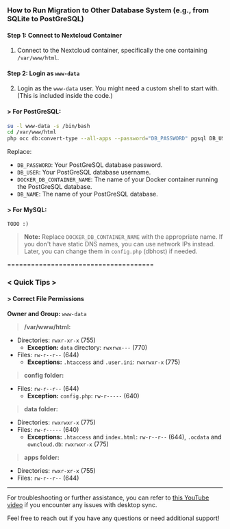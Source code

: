 ### How to Run Migration to Other Database System (e.g., from SQLite to PostGreSQL)

#### Step 1: Connect to Nextcloud Container
1. Connect to the Nextcloud container, specifically the one containing `/var/www/html`.

#### Step 2: Login as `www-data`
2. Login as the `www-data` user. You might need a custom shell to start with. (This is included inside the code.)

#### > For PostGreSQL:

```bash
su -l www-data -s /bin/bash
cd /var/www/html
php occ db:convert-type --all-apps --password="DB_PASSWORD" pgsql DB_USER DOCKER_DB_CONTAINER_NAME DB_NAME
```

Replace:
- `DB_PASSWORD`: Your PostGreSQL database password.
- `DB_USER`: Your PostGreSQL database username.
- `DOCKER_DB_CONTAINER_NAME`: The name of your Docker container running the PostGreSQL database.
- `DB_NAME`: The name of your PostGreSQL database.

#### > For MySQL:
```
TODO :)
```

> **Note:** Replace `DOCKER_DB_CONTAINER_NAME` with the appropriate name. If you don't have static DNS names, you can use network IPs instead. Later, you can change them in `config.php` (dbhost) if needed.

=====================================

### < Quick Tips >

#### > Correct File Permissions

**Owner and Group:** `www-data`

> **/var/www/html:**
- Directories: `rwxr-xr-x` (755) 
  - **Exception:** `data` directory: `rwxrwx---` (770)
- Files: `rw-r--r--` (644)
  - **Exceptions:** `.htaccess` and `.user.ini`: `rwxrwxr-x` (775)

> **config folder:**
- Files: `rw-r--r--` (644)
  - **Exception:** `config.php`: `rw-r-----` (640)

> **data folder:**
- Directories: `rwxrwxr-x` (775)
- Files: `rw-r-----` (640)
  - **Exceptions:** `.htaccess` and `index.html`: `rw-r--r--` (644), `.ocdata` and `owncloud.db`: `rwxrwxr-x` (775)

> **apps folder:**
- Directories: `rwxr-xr-x` (755)
- Files: `rw-r--r--` (644)


---

For troubleshooting or further assistance, you can refer to [this YouTube video](https://www.youtube.com/watch?v=iFHbzWhKfuU&t=570s) if you encounter any issues with desktop sync.

Feel free to reach out if you have any questions or need additional support!
